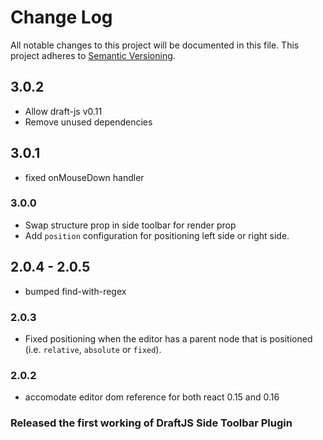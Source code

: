 # Change Log

All notable changes to this project will be documented in this file.
This project adheres to [Semantic Versioning](http://semver.org/).

## 3.0.2

- Allow draft-js v0.11
- Remove unused dependencies

## 3.0.1
- fixed onMouseDown handler

### 3.0.0
- Swap structure prop in side toolbar for render prop
- Add `position` configuration for positioning left side or right side.

## 2.0.4 - 2.0.5
- bumped find-with-regex

### 2.0.3
- Fixed positioning when the editor has a parent node that is positioned (i.e. `relative`, `absolute` or `fixed`).

### 2.0.2
- accomodate editor dom reference for both react 0.15 and 0.16

### Released the first working of DraftJS Side Toolbar Plugin
